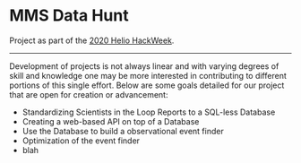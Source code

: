 # MMS Data Hunt

Project as part of the [2020 Helio HackWeek](https://heliohackweek.github.io/).

---

Development of projects is not always linear and with varying degrees of skill and knowledge one may be more interested in contributing to different portions of this single effort. Below are some goals detailed for our project that are open for creation or advancement:

- Standardizing Scientists in the Loop Reports to a SQL-less Database
- Creating a web-based API on top of a Database
- Use the Database to build a observational event finder
- Optimization of the event finder
- blah
